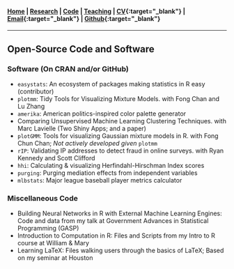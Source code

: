 #### [Home](https://pdwaggoner.github.io) | [Research](/Research.md) | [Code](/Code.md) | [Teaching](/Teach.md) | [CV](https://www.dropbox.com/s/ikt228v5lmobro2/Philip%20Waggoner_CV.pdf?dl=0){:target="_blank"} | [Email](mailto:pdwaggoner@uchicago.edu){:target="_blank"} | [Github](https://github.com/pdwaggoner){:target="_blank"} 
___________

## Open-Source Code and Software

### Software (On CRAN and/or GitHub)

* `easystats`: An ecosystem of packages making statistics in R easy (contributor)
* `plotmm`: Tidy Tools for Visualizing Mixture Models. with Fong Chan and Lu Zhang
* `amerika`: American politics-inspired color palette generator
* Comparing Unsupervised Machine Learning Clustering Techniques. with Marc Lavielle (Two Shiny Apps; and a paper)
* `plotGMM`: Tools for visualizing Gaussian mixture models in R. with Fong Chun Chan; *Not actively developed given* `plotmm`
* `rIP`: Validating IP addresses to detect fraud in online surveys. with Ryan Kennedy and Scott Clifford
* `hhi`: Calculating & visualizing Herfindahl-Hirschman Index scores
* `purging`: Purging mediation effects from independent variables
* `mlbstats`: Major league baseball player metrics calculator

### Miscellaneous Code

* Building Neural Networks in R with External Machine Learning Engines: Code and data from my talk at Government Advances in Statistical Programming (GASP)
* Introduction to Computation in R: Files and Scripts from my Intro to R course at William & Mary
* Learning LaTeX: Files walking users through the basics of LaTeX; Based on my seminar at Houston
